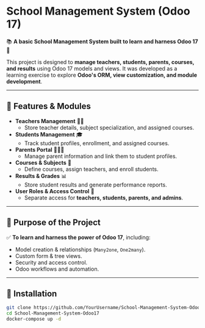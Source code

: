 # **School Management System (Odoo 17)**
📚 **A basic School Management System built to learn and harness Odoo 17** 🚀  

This project is designed to **manage teachers, students, parents, courses, and results** using Odoo 17 models and views. It was developed as a learning exercise to explore **Odoo's ORM, view customization, and module development**.

---

## **🔹 Features & Modules**
- **Teachers Management** 🧑‍🏫  
  - Store teacher details, subject specialization, and assigned courses.  
- **Students Management** 🎓  
  - Track student profiles, enrollment, and assigned courses.  
- **Parents Portal** 👨‍👩‍👧  
  - Manage parent information and link them to student profiles.  
- **Courses & Subjects** 📖  
  - Define courses, assign teachers, and enroll students.  
- **Results & Grades** 📊  
  - Store student results and generate performance reports.  
- **User Roles & Access Control** 🔑  
  - Separate access for **teachers, students, parents, and admins**.

---

## **🔹 Purpose of the Project**
✅ **To learn and harness the power of Odoo 17**, including:
- Model creation & relationships (`Many2one`, `One2many`).
- Custom form & tree views.
- Security and access control.
- Odoo workflows and automation.

---

## **🔹 Installation**
```bash
git clone https://github.com/YourUsername/School-Management-System-Odoo17.git
cd School-Management-System-Odoo17
docker-compose up -d

